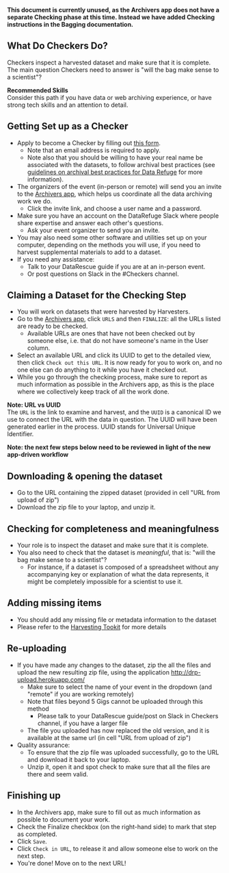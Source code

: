 **This document is currently unused, as the Archivers app does not have a separate Checking phase at this time. Instead we have added Checking instructions in the Bagging documentation.**

## What Do Checkers Do?

Checkers inspect a harvested dataset and make sure that it is complete. The main question Checkers need to answer is "will the bag make sense to a scientist"?

<div class = "note">
  <strong>Recommended Skills</strong> <br />  
  Consider this path if you have data or web archiving experience, or have strong tech skills and an attention to detail.
</div>

## Getting Set up as a Checker

- Apply to become a Checker by filling out [this form](https://docs.google.com/a/temple.edu/forms/d/e/1FAIpQLSfh9YIFnDrc-Cuc0hTd-U37J3D8xw8K7VXmzWkPs6Y5Q0wfVg/viewform).
    - Note that an email address is required to apply.
    - Note also that you should be willing to have your real name be associated with the datasets, to follow archival best practices (see [guidelines on archival best practices for Data Refuge](http://www.ppehlab.org/blogposts/2017/2/1/data-refuge-rests-on-a-clear-chain-of-custody) for more information).
- The organizers of the event (in-person or remote) will send you an invite to the [Archivers app](http://www.archivers.space/), which helps us coordinate all the data archiving work we do.
    - Click the invite link, and choose a user name and a password.
- Make sure you have an account on the DataRefuge Slack where people share expertise and answer each other's questions.
    - Ask your event organizer to send you an invite.
- You may also need some other software and utilities set up on your computer, depending on the methods you will use, if you need to harvest supplemental materials to add to a dataset.
- If you need any assistance:
    - Talk to your DataRescue guide if you are at an in-person event.
    - Or post questions on Slack in the #Checkers channel.

## Claiming a Dataset for the Checking Step

- You will work on datasets that were harvested by Harvesters.
- Go to the [Archivers app](http://www.archivers.space/), click `URLS` and then `FINALIZE`: all the URLs listed are ready to be checked.
    - Available URLs are ones that have not been checked out by someone else, i.e. that do not have someone's name in the User column.
- Select an available URL and click its UUID to get to the detailed view, then click `Check out this URL`. It is now ready for you to work on, and no one else can do anything to it while you have it checked out.
- While you go through the checking process, make sure to report as much information as possible in the Archivers app, as this is the place where we collectively keep track of all the work done.

<div class = "note">
  <strong>Note: URL vs UUID</strong> <br />  
  The <code>URL</code> is the link to examine and harvest, and the <code>UUID</code> is a canonical ID we use to connect the URL with the data in question. The UUID will have been generated earlier in the process. UUID stands for Universal Unique Identifier.
</div>

**Note: the next few steps below need to be reviewed in light of the new app-driven workflow**

## Downloading & opening the dataset

- Go to the URL containing the zipped dataset (provided in cell "URL from upload of zip")
- Download the zip file to your laptop, and unzip it.

## Checking for completeness and meaningfulness

- Your role is to inspect the dataset and make sure that it is complete.
- You also need to check that the dataset is *meaningful*, that is: "will the bag make sense to a scientist"?
    - For instance, if a dataset is composed of a spreadsheet without any accompanying key or explanation of what the data represents, it might be completely impossible for a scientist to use it.

## Adding missing items

- You should add any missing file or metadata information to the dataset
- Please refer to the [Harvesting Tookit](https://github.com/datarefugephilly/workflow/tree/FinalizeRemote-Delphine/harvesting-toolkit) for more details

## Re-uploading

- If you have made any changes to the dataset, zip the all the files and upload the new resulting zip file, using the application http://drp-upload.herokuapp.com/
    - Make sure to select the name of your event in the dropdown (and "remote" if you are working remotely)
    - Note that files beyond 5 Gigs cannot be uploaded through this method
        - Please talk to your DataRescue guide/post on Slack in Checkers channel, if you have a larger file
    - The file you uploaded has now replaced the old version, and it is available at the same url (in cell "URL from upload of zip")
- Quality assurance:
    - To ensure that the zip file was uploaded successfully, go to the URL and download it back to your laptop.
    - Unzip it, open it and spot check to make sure that all the files are there and seem valid.

## Finishing up

- In the Archivers app, make sure to fill out as much information as possible to document your work.
- Check the Finalize checkbox (on the right-hand side) to mark that step as completed.
- Click `Save`.
- Click `Check in URL`, to release it and allow someone else to work on the next step.
- You're done! Move on to the next URL!

 <!-- - In the Uncrawlable spreadsheet, briefly describe any change you have made in cell "Any Changes?", and answer yes or no in cell "Files in UUID.zip are all good?" -->

